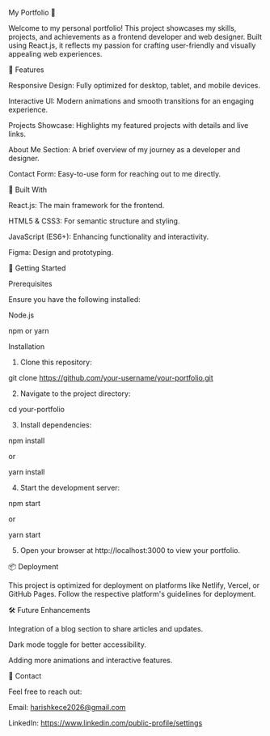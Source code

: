 My Portfolio 🚀

Welcome to my personal portfolio! This project showcases my skills, projects, and achievements as a frontend developer and web designer. Built using React.js, it reflects my passion for crafting user-friendly and visually appealing web experiences.

🌟 Features

Responsive Design: Fully optimized for desktop, tablet, and mobile devices.

Interactive UI: Modern animations and smooth transitions for an engaging experience.

Projects Showcase: Highlights my featured projects with details and live links.

About Me Section: A brief overview of my journey as a developer and designer.

Contact Form: Easy-to-use form for reaching out to me directly.


🔧 Built With

React.js: The main framework for the frontend.

HTML5 & CSS3: For semantic structure and styling.

JavaScript (ES6+): Enhancing functionality and interactivity.

Figma: Design and prototyping.


🚀 Getting Started

Prerequisites

Ensure you have the following installed:

Node.js

npm or yarn


Installation

1. Clone this repository:

git clone https://github.com/your-username/your-portfolio.git


2. Navigate to the project directory:

cd your-portfolio


3. Install dependencies:

npm install

or

yarn install


4. Start the development server:

npm start

or

yarn start


5. Open your browser at http://localhost:3000 to view your portfolio.



📦 Deployment

This project is optimized for deployment on platforms like Netlify, Vercel, or GitHub Pages. Follow the respective platform's guidelines for deployment.

🛠 Future Enhancements

Integration of a blog section to share articles and updates.

Dark mode toggle for better accessibility.

Adding more animations and interactive features.


💌 Contact

Feel free to reach out:

Email: harishkece2026@gmail.com

LinkedIn: https://www.linkedin.com/public-profile/settings
